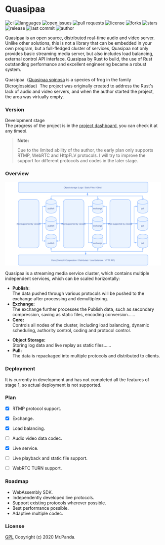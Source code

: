 # Quasipaa

![ci](https://img.shields.io/github/workflow/status/quasipaas/quasipaa/CI)
![languages](https://img.shields.io/github/languages/top/quasipaas/quasipaa)
![open issues](https://img.shields.io/github/issues/quasipaas/quasipaa)
![pull requests](https://img.shields.io/github/issues-pr/quasipaas/quasipaa)
![license](https://img.shields.io/github/license/quasipaas/quasipaa)
![forks](https://img.shields.io/github/forks/quasipaas/quasipaa)
![stars](https://img.shields.io/github/stars/quasipaas/quasipaa)
![release](https://img.shields.io/github/v/release/quasipaas/quasipaa)
![last commit](https://img.shields.io/github/last-commit/quasipaas/quasipaa)
![author](https://img.shields.io/badge/author-Mr.Panda-read)

Quasipaa is an open source, distributed real-time audio and video server. Unlike other solutions, this is not a library that can be embedded in your own program, but a full-fledged cluster of services, Quasipaa not only provides basic streaming media server, but also includes load balancing, external control API interface. Quasipaa by Rust to build, the use of Rust outstanding performance and excellent engineering became a robust system.

Quasipaa（[Quasipaa spinosa](https://en.wikipedia.org/wiki/Quasipaa_spinosa) is a species of frog in the family Dicroglossidae）The project was originally created to address the Rust's lack of audio and video servers, and when the author started the project, the area was virtually empty.


### Version
Development stage</br>
The progress of the project is in the [project dashboard](https://github.com/quasipaas/Quasipaa/projects/1), you can check it at any timeoi.

> **Note:**
>
> Due to the limited ability of the author, the early plan only supports RTMP, WebRTC and HttpFLV protocols. I will try to improve the support for different protocols and codes in the later stage.


### Overview
![design](./design.svg)

Quasipaa is a streaming media service cluster, which contains multiple independent services, which can be scaled horizontally:
- **Publish:** </br>
    The data pushed through various protocols will be pushed to the exchange after processing and demultiplexing.
- **Exchange:**  </br>
    The exchange further processes the Publish data, such as secondary compression, saving as static files, encoding conversion......
- **Core:**  </br>
    Controls all nodes of the cluster, including load balancing, dynamic scheduling,  authority control, coding and protocol control.
* **Object Storage:**  </br>
    Storing log data and live replay as static files......
* **Pull:**  </br>
    The data is repackaged into multiple protocols and distributed to clients.


### Deployment
It is currently in development and has not completed all the features of stage 1, so actual deployment is not supported.


### Plan
* [x] RTMP protocol support.
* [x] Exchange.
* [x] Load balancing.
* [ ] Audio video data codec.
* [x] Live service.
* [ ] Live playback and static file support.
* [ ] WebRTC TURN support.


### Roadmap
* WebAssembly SDK.
* Independently developed live protocols.
* Support existing protocols wherever possible.
* Best performance possible.
* Adaptive multiple codec.


### License
[GPL](./LICENSE)
Copyright (c) 2020 Mr.Panda.

